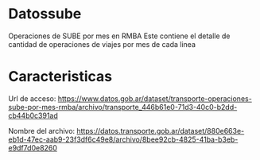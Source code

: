 # Datossube
Operaciones de SUBE por mes en RMBA
Este contiene el detalle de cantidad de operaciones de viajes por mes de cada linea

# Caracteristicas
Url de acceso: https://www.datos.gob.ar/dataset/transporte-operaciones-sube-por-mes-rmba/archivo/transporte_446b61e0-71d3-40c0-b2dd-cb44b0c391ad

Nombre del archivo: https://datos.transporte.gob.ar/dataset/880e663e-eb1d-47ec-aab9-23f3df6c49e8/archivo/8bee92cb-4825-41ba-b3eb-e9df7d0e8260
